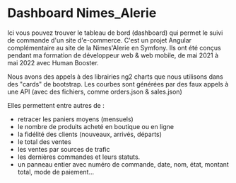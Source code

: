 # Dashboard Nimes_Alerie

Ici vous pouvez trouver le tableau de bord (dashboard) qui permet le suivi de commande d'un site d'e-commerce.
C'est un projet Angular complémentaire au site de la Nimes'Alerie en Symfony.
Ils ont été conçus pendant ma formation de développeur web & web mobile, de mai 2021 à mai 2022 avec Human Booster.

Nous avons des appels à des librairies ng2 charts que nous utilisons dans des "cards" de bootstrap.
Les courbes sont générées par des faux appels à une API (avec des fichiers, comme orders.json & sales.json)

Elles permettent entre autres de :
 - retracer les paniers moyens (mensuels)
 - le nombre de produits acheté en boutique ou en ligne
 - la fidélité des clients (nouveaux, arrivés, départs)
 - le total des ventes
 - les ventes par sources de trafic
 - les dernières commandes et leurs statuts.
 - un panneau entier avec numéro de commande, date, nom, état, montant total, mode de paiement...
